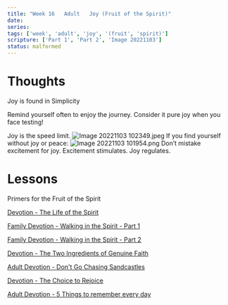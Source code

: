 ```yaml
---
title: "Week 16   Adult   Joy (Fruit of the Spirit)"
date: 
series: 
tags: ['week', 'adult', 'joy', '(fruit', 'spirit)']
scripture: ['Part 1', 'Part 2', 'Image 20221103']
status: malformed
---
```


# Thoughts

Joy is found in Simplicity

Remind yourself often to enjoy the journey. Consider it pure joy when you face testing!

Joy is the speed limit.
![Image 20221103 102349.jpeg](Image%2020221103%20102349.jpeg)
If you find yourself without joy or peace:
![Image 20221103 101954.png](Image%2020221103%20101954.png)
Don’t mistake excitement for joy. Excitement stimulates. Joy regulates.

# Lessons

Primers for the Fruit of the Spirit

[Devotion - The Life of the Spirit](https://www.evernote.com/shard/s95/sh/eeda263b-868f-692c-edf8-024cdc4cd134/3da39d973635abc8c9b9b6c7942f2887)

[Family Devotion - Walking in the Spirit - Part 1](https://www.evernote.com/shard/s95/sh/a932ca2a-a3db-4089-a37a-9da98dc32b44/CaZOmz7VLPdCvdRx0mY8kwqqChPdl3Qs35WVAKAalM8alYIEFX118_4Rww)

[Family Devotion - Walking in the Spirit - Part 2](https://www.evernote.com/shard/s95/sh/926d17ed-5151-41e2-8824-e38f2477799f/P5w3drQH6W9BNmLQOfn_oMFDVpm8VeeTNSYla9NuouR3ieQedM7gotnpXA)

[Devotion - The Two Ingredients of Genuine Faith](https://www.evernote.com/shard/s95/sh/3883169c-d673-b044-6050-56dd02035744/bf5840fba06cee4d644057e587fb8787)

[Adult Devotion - Don't Go Chasing Sandcastles](https://www.evernote.com/shard/s95/sh/f0359997-ed82-7c3f-94f7-714133dfbc9b/413753e7c55a83c404a969edfee610a4)

[Devotion - The Choice to Rejoice](https://www.evernote.com/shard/s95/sh/60579187-6f52-1ef3-3543-e248c5ff82e0/d75db0248bdae1edb3234934338988a4)

[Adult Devotion - 5 Things to remember every day](https://www.evernote.com/shard/s95/sh/157d7fe9-d350-4ed3-9550-8318fea242b2/50019750f983266c9fa28c828c9f9185)